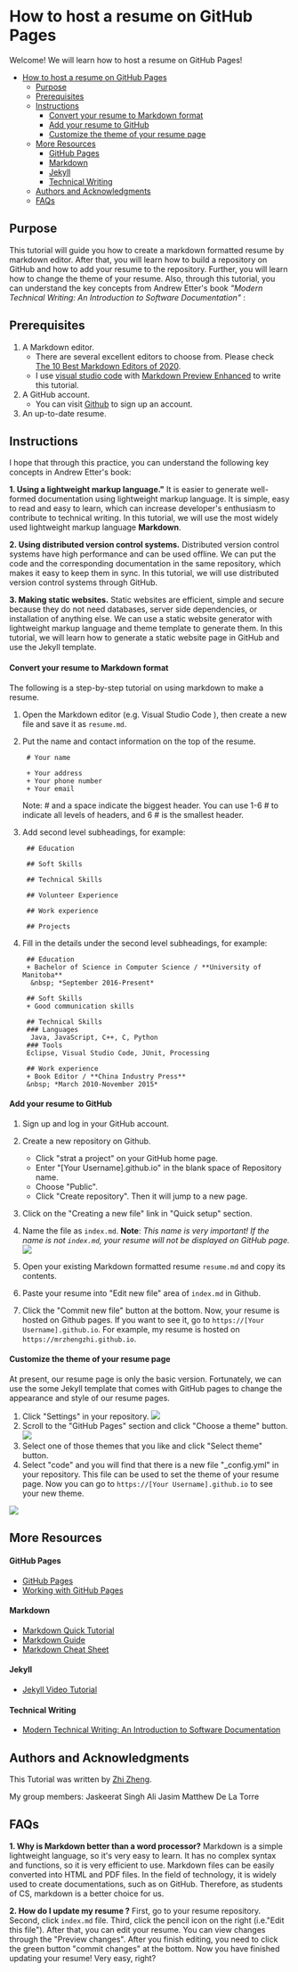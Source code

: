 # How to host a resume on GitHub Pages
Welcome! We will learn how to host a resume on GitHub Pages!
- [How to host a resume on GitHub Pages](#how-to-host-a-resume-on-github-pages)
  - [Purpose](#purpose)
  - [Prerequisites](#prerequisites)
  - [Instructions](#instructions)
      - [Convert your resume to Markdown format](#convert-your-resume-to-markdown-format)
      - [Add your resume to GitHub](#add-your-resume-to-github)
      - [Customize the theme of your resume page](#customize-the-theme-of-your-resume-page)
  - [More Resources](#more-resources)
      - [GitHub Pages](#github-pages)
      - [Markdown](#markdown)
      - [Jekyll](#jekyll)
      - [Technical Writing](#technical-writing)
  - [Authors and Acknowledgments](#authors-and-acknowledgments)
  - [FAQs](#faqs)
     

## Purpose
This tutorial will guide you how to create a markdown formatted resume by markdown editor. After that, you will learn how to build a repository on GitHub and how to add your resume to the repository. Further, you will learn how to change the theme of your resume. 
Also, through this tutorial, you can understand the key concepts from Andrew Etter's book *"Modern Technical Writing: An Introduction to Software Documentation"* :

## Prerequisites
1. A Markdown editor.
   + There are several excellent editors to choose from. Please check [The 10 Best Markdown Editors of 2020](https://www.shopify.com/partners/blog/10-of-the-best-markdown-editors).
   + I use [visual studio code](https://code.visualstudio.com/) with [Markdown Preview Enhanced](https://marketplace.visualstudio.com/items?itemName=shd101wyy.markdown-preview-enhanced) to write this tutorial.
2. A GitHub account.
   + You can visit [Github](https://github.com/) to sign up an account.
3. An up-to-date resume.


## Instructions
I hope that through this practice, you can understand the following key concepts in Andrew Etter's book: 

 **1. Using a lightweight markup language."** It is easier to generate well-formed documentation using lightweight markup language. It is simple, easy to read and easy to learn, which can increase developer's enthusiasm to contribute to technical writing. In this tutorial, we will use the most widely used lightweight markup language **Markdown**. 

 **2. Using distributed version control systems.**  Distributed version control systems have high performance and can be used offline. We can put the code and the corresponding documentation in the same repository, which makes it easy to keep them in sync. In this tutorial, we will use distributed version control systems through GitHub.

 **3. Making static websites.** Static websites are efficient, simple and secure because they do not need databases, server side dependencies, or installation of anything else. We can use a static website generator with lightweight markup language and theme template to generate them. In this tutorial, we will learn how to generate a static website page in GitHub and use the Jekyll template.


#### Convert your resume to Markdown format

The following is a step-by-step tutorial on using markdown to make a resume.

1. Open the Markdown editor (e.g. Visual Studio Code ), then create a new file and save it as `resume.md`.
   
2. Put the name and contact information on the top of the resume.
   ```
    # Your name

    + Your address
    + Your phone number
    + Your email

   ```
   Note: # and a space indicate  the biggest header. You can use 1-6 # to indicate  all levels of headers, and 6 # is the smallest header.
   
3. Add second level subheadings, for example:
   
   ```
    ## Education

    ## Soft Skills

    ## Technical Skills

    ## Volunteer Experience

    ## Work experience

    ## Projects

   ```

4. Fill in the details under the second level subheadings, for example:

   ```
    ## Education
    + Bachelor of Science in Computer Science / **University of Manitoba**
     &nbsp; *September 2016-Present* 

    ## Soft Skills
    + Good communication skills

    ## Technical Skills
    ### Languages
     Java, JavaScript, C++, C, Python
    ### Tools
    Eclipse, Visual Studio Code, JUnit, Processing

    ## Work experience
    + Book Editor / **China Industry Press**
    &nbsp; *March 2010-November 2015* 

   ```

  #### Add your resume to GitHub
  1. Sign up and log in your GitHub account.

  2. Create a new repository on Github.
     * Click "strat a project" on your GitHub home page.
     * Enter "[Your Username].github.io" in the blank space of Repository name.
     * Choose "Public".
     * Click "Create repository". Then it will jump to a new page.
  3. Click on the "Creating a new file" link in "Quick setup" section.
  4. Name the file as `index.md`. 
   **Note**: *This name is very important! If the name is not `index.md`, your resume will not be displayed on GitHub page.*
  ![](images/createindexmd.gif)
  
  5. Open your existing Markdown formatted resume `resume.md` and copy its contents.
  6. Paste your resume into "Edit new file" area of `index.md` in Github.
  7. Click the "Commit new file" button at the bottom.
   Now, your resume is hosted on Github pages. If you want to see it, go to `https://[Your Username].github.io`. For example, my resume is hosted on `https://mrzhengzhi.github.io`.

   #### Customize the theme of your resume page
At present, our resume page is only the basic version. Fortunately, we can use the some Jekyll template that comes with GitHub pages to change the appearance and style of our resume pages.
  1. Click  "Settings" in your repository.
   ![](images/settings.png)
  2. Scroll to the "GitHub Pages" section and click "Choose a theme" button.
   ![](images/choosetheme.png)
  3. Select one of those themes that you like and click "Select theme" button.
  4. Select "code" and you will find that there is a new file "_config.yml" in your repository. This file can be used to set the theme of your resume page. Now you can go to `https://[Your Username].github.io` to see your new theme.

![](images/resume.gif)

   
## More Resources
#### GitHub Pages
+ [GitHub Pages](https://pages.github.com/)
+ [Working with GitHub Pages](https://docs.github.com/en/free-pro-team@latest/github/working-with-github-pages)
#### Markdown
+ [Markdown Quick Tutorial](https://helloacm.com/markdown-markup-language-quick-tutorial/)
+ [Markdown Guide](https://www.markdownguide.org/getting-started)
+ [Markdown Cheat Sheet](https://www.markdownguide.org/cheat-sheet)
#### Jekyll
+ [Jekyll Video Tutorial](https://www.youtube.com/playlist?list=PLLAZ4kZ9dFpOPV5C5Ay0pHaa0RJFhcmcB)
#### Technical Writing
+ [Modern Technical Writing: An Introduction to Software Documentation](https://www.amazon.ca/Modern-Technical-Writing-Introduction-Documentation-ebook/dp/B01A2QL9SS)

## Authors and Acknowledgments
This Tutorial was written by [Zhi Zheng](https://github.com/mrzhengzhi).


My group members:
Jaskeerat Singh
Ali Jasim
Matthew De La Torre



## FAQs
**1. Why is Markdown better than a word processor?**
Markdown is a simple lightweight language, so it's very easy to learn. It has no complex syntax and functions, so it is very efficient to use. Markdown files can be easily converted into HTML and PDF files. In the field of technology, it is widely used to create documentations, such as on GitHub. Therefore, as students of CS, markdown is a better choice for us.

**2. How do I update my resume ?**
First, go to your resume repository. Second, click `index.md` file. Third, click the pencil icon on the right (i.e."Edit this file"). After that, you can edit your resume. You can view changes through the "Preview changes". After you finish editing, you need to click the green button "commit changes" at the bottom. Now you have finished updating your resume! Very easy, right?
